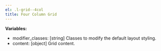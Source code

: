 ```yaml
---
el: .l-grid--4col
title: Four Column Grid
---
```


__Variables:__
* modifier_classes: [string] Classes to modify the default layout styling.
* content: [object] Grid content.
